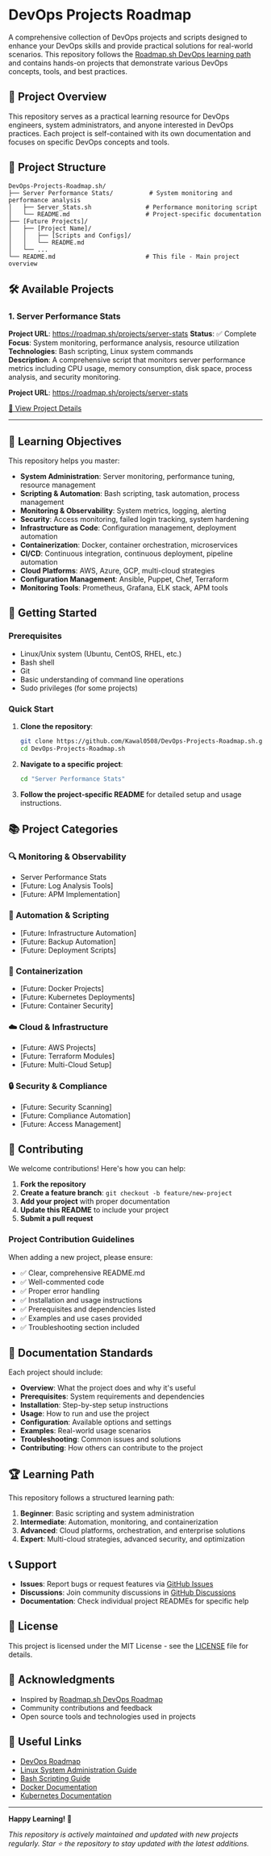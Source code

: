 # DevOps Projects Roadmap

A comprehensive collection of DevOps projects and scripts designed to enhance your DevOps skills and provide practical solutions for real-world scenarios. This repository follows the [Roadmap.sh DevOps learning path](https://roadmap.sh/devops) and contains hands-on projects that demonstrate various DevOps concepts, tools, and best practices.

## 🚀 Project Overview

This repository serves as a practical learning resource for DevOps engineers, system administrators, and anyone interested in DevOps practices. Each project is self-contained with its own documentation and focuses on specific DevOps concepts and tools.

## 📁 Project Structure

```
DevOps-Projects-Roadmap.sh/
├── Server Performance Stats/          # System monitoring and performance analysis
│   ├── Server_Stats.sh               # Performance monitoring script
│   └── README.md                     # Project-specific documentation
├── [Future Projects]/
│   ├── [Project Name]/
│   │   ├── [Scripts and Configs]/
│   │   └── README.md
│   └── ...
└── README.md                         # This file - Main project overview
```

## 🛠️ Available Projects


### 1. Server Performance Stats
**Project URL**: https://roadmap.sh/projects/server-stats
**Status**: ✅ Complete  
**Focus**: System monitoring, performance analysis, resource utilization  
**Technologies**: Bash scripting, Linux system commands  
**Description**: A comprehensive script that monitors server performance metrics including CPU usage, memory consumption, disk space, process analysis, and security monitoring.

**Project URL**: https://roadmap.sh/projects/server-stats

[📖 View Project Details](./Server%20Performance%20Stats/README.md)

---

## 🎯 Learning Objectives

This repository helps you master:

- **System Administration**: Server monitoring, performance tuning, resource management
- **Scripting & Automation**: Bash scripting, task automation, process management
- **Monitoring & Observability**: System metrics, logging, alerting
- **Security**: Access monitoring, failed login tracking, system hardening
- **Infrastructure as Code**: Configuration management, deployment automation
- **Containerization**: Docker, container orchestration, microservices
- **CI/CD**: Continuous integration, continuous deployment, pipeline automation
- **Cloud Platforms**: AWS, Azure, GCP, multi-cloud strategies
- **Configuration Management**: Ansible, Puppet, Chef, Terraform
- **Monitoring Tools**: Prometheus, Grafana, ELK stack, APM tools

## 🚀 Getting Started

### Prerequisites

- Linux/Unix system (Ubuntu, CentOS, RHEL, etc.)
- Bash shell
- Git
- Basic understanding of command line operations
- Sudo privileges (for some projects)

### Quick Start

1. **Clone the repository**:
   ```bash
   git clone https://github.com/Kawal0508/DevOps-Projects-Roadmap.sh.git
   cd DevOps-Projects-Roadmap.sh
   ```

2. **Navigate to a specific project**:
   ```bash
   cd "Server Performance Stats"
   ```

3. **Follow the project-specific README** for detailed setup and usage instructions.

## 📚 Project Categories

### 🔍 Monitoring & Observability
- Server Performance Stats
- [Future: Log Analysis Tools]
- [Future: APM Implementation]

### 🔧 Automation & Scripting
- [Future: Infrastructure Automation]
- [Future: Backup Automation]
- [Future: Deployment Scripts]

### 🐳 Containerization
- [Future: Docker Projects]
- [Future: Kubernetes Deployments]
- [Future: Container Security]

### ☁️ Cloud & Infrastructure
- [Future: AWS Projects]
- [Future: Terraform Modules]
- [Future: Multi-Cloud Setup]

### 🔒 Security & Compliance
- [Future: Security Scanning]
- [Future: Compliance Automation]
- [Future: Access Management]

## 🤝 Contributing

We welcome contributions! Here's how you can help:

1. **Fork the repository**
2. **Create a feature branch**: `git checkout -b feature/new-project`
3. **Add your project** with proper documentation
4. **Update this README** to include your project
5. **Submit a pull request**

### Project Contribution Guidelines

When adding a new project, please ensure:

- ✅ Clear, comprehensive README.md
- ✅ Well-commented code
- ✅ Proper error handling
- ✅ Installation and usage instructions
- ✅ Prerequisites and dependencies listed
- ✅ Examples and use cases provided
- ✅ Troubleshooting section included

## 📖 Documentation Standards

Each project should include:

- **Overview**: What the project does and why it's useful
- **Prerequisites**: System requirements and dependencies
- **Installation**: Step-by-step setup instructions
- **Usage**: How to run and use the project
- **Configuration**: Available options and settings
- **Examples**: Real-world usage scenarios
- **Troubleshooting**: Common issues and solutions
- **Contributing**: How others can contribute to the project

## 🏆 Learning Path

This repository follows a structured learning path:

1. **Beginner**: Basic scripting and system administration
2. **Intermediate**: Automation, monitoring, and containerization
3. **Advanced**: Cloud platforms, orchestration, and enterprise solutions
4. **Expert**: Multi-cloud strategies, advanced security, and optimization

## 📞 Support

- **Issues**: Report bugs or request features via [GitHub Issues](https://github.com/Kawal0508/DevOps-Projects-Roadmap.sh/issues)
- **Discussions**: Join community discussions in [GitHub Discussions](https://github.com/Kawal0508/DevOps-Projects-Roadmap.sh/discussions)
- **Documentation**: Check individual project READMEs for specific help

## 📄 License

This project is licensed under the MIT License - see the [LICENSE](LICENSE) file for details.

## 🙏 Acknowledgments

- Inspired by [Roadmap.sh DevOps Roadmap](https://roadmap.sh/devops)
- Community contributions and feedback
- Open source tools and technologies used in projects

## 🔗 Useful Links

- [DevOps Roadmap](https://roadmap.sh/devops)
- [Linux System Administration Guide](https://www.linux.org/)
- [Bash Scripting Guide](https://www.gnu.org/software/bash/manual/)
- [Docker Documentation](https://docs.docker.com/)
- [Kubernetes Documentation](https://kubernetes.io/docs/)

---

**Happy Learning! 🚀**

*This repository is actively maintained and updated with new projects regularly. Star ⭐ the repository to stay updated with the latest additions.*
